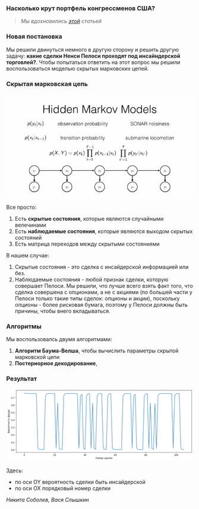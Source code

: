 ### Насколько крут портфель конгрессменов США?
>*Мы вдохновились [этой](https://www.reuters.com/legal/ex-us-congressman-sentenced-22-months-insider-trading-2023-09-19/) статьей*

 

### Новая постановка

Мы решили двинуться немного в другую сторону и решить другую задачу: **какие сделки Ненси Пелоси проходят под инсайндерской торговлей?**. Чтобы попытаться ответить на этот вопрос мы решили воспользоваться моделью скрытых марковских цепей. 

### Скрытая марковская цепь
![alt text](photos/image-2.png)

Все просто:
1. Есть **скрытые состояния**, которые являются случайными велечинами
2. Есть **наблюдаемые состояния**, которые являются выходом скрытых состояний
3. Есть матрица переходов между скрытыми состояниями

В нашем случае:
1. Скрытые состояния - это сделка с инсайдерской информацией или без.
2. Наблюдаемые состояния - любой признак сделки, которую совершает Пелоси. Мы решили, что лучше всего взять факт того, что сделка совершена с опционами, а не с акциями (по большей части у Пелоси только такие типы сделок: опционы и акции), поскольку опционы - более рисковая бумага, поэтому у Пелоси должны быть причины, чтобы внего вкладываться.

### Алгоритмы

Мы воспользовалсь двумя алгоритмами:
1. **Алгоритм Баума-Велша**, чтобы вычислить параметры скрытой марковской цепи
2. **Постериорное декодирование**, 

### Результат

![alt text](photos/image.png)

Здесь:
- по оси OY вероятность сделки быть инсайдерской
- по оси OX порядковый номер сделки


*Никита Соболев, Вася Слышкин*